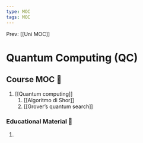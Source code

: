 ```yaml
---
type: MOC 
tags: MOC
---
```


Prev: [[Uni MOC]]

# Quantum Computing (QC)

## Course MOC  📒
1. [[Quantum computing]]
	1. [[Algoritmo di Shor]]
	2. [[Grover’s quantum search]]



### Educational Material 🧱
1. 
